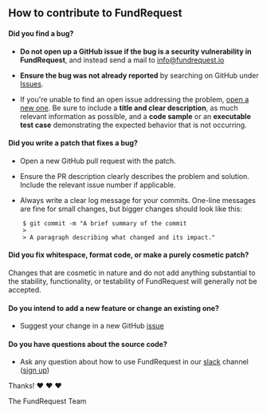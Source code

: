 ## How to contribute to FundRequest

#### **Did you find a bug?**

* **Do not open up a GitHub issue if the bug is a security vulnerability
  in FundRequest**, and instead send a mail to info@fundrequest.io

* **Ensure the bug was not already reported** by searching on GitHub under [Issues](https://github.com/FundRequest/platform/issues).

* If you're unable to find an open issue addressing the problem, [open a new one](https://github.com/FundRequest/platform/issues/new). Be sure to include a **title and clear description**, as much relevant information as possible, and a **code sample** or an **executable test case** demonstrating the expected behavior that is not occurring.




#### **Did you write a patch that fixes a bug?**

* Open a new GitHub pull request with the patch.

* Ensure the PR description clearly describes the problem and solution. Include the relevant issue number if applicable.

* Always write a clear log message for your commits. One-line messages are fine for small changes, but bigger changes should look like this:
~~~~
    $ git commit -m "A brief summary of the commit
    > 
    > A paragraph describing what changed and its impact."
~~~~

#### **Did you fix whitespace, format code, or make a purely cosmetic patch?**

Changes that are cosmetic in nature and do not add anything substantial to the stability, functionality, or testability of FundRequest will generally not be accepted.

#### **Do you intend to add a new feature or change an existing one?**

* Suggest your change in a new GitHub [issue](https://github.com/FundRequest/platform/issues)


#### **Do you have questions about the source code?**

* Ask any question about how to use FundRequest in our [slack](https://fundrequest.slack.com) channel ([sign up](https://slack.fundrequest.io))


Thanks! :heart: :heart: :heart:

The FundRequest Team